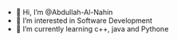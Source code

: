 - 👋 Hi, I’m @Abdullah-Al-Nahin
- 👀 I’m interested in Software Development
- 🌱 I’m currently learning c++, java and Pythone
  

<!---
Abdullah-Al-Nahin/Abdullah-Al-Nahin is a ✨ special ✨ repository because its `README.md` (this file) appears on your GitHub profile.
You can click the Preview link to take a look at your changes.
--->
